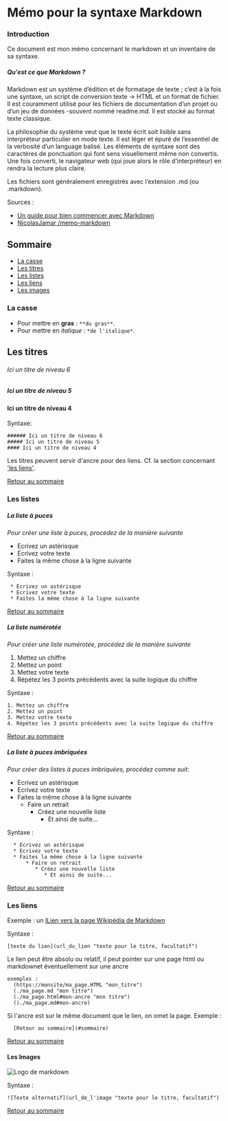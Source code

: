 # Mémo pour la syntaxe Markdown
### Introduction

Ce document est mon mémo concernant le markdown et un inventaire de sa syntaxe.


##### Qu'est ce que Markdown ?

Markdown est un système d’édition et de formatage de texte ; c’est à la fois une syntaxe, un script de conversion texte → HTML et un format de fichier. Il est couramment utilisé pour les fichiers de documentation d’un projet ou d’un jeu de données -souvent nommé readme.md. Il est stocké au format texte classique.

La philosophie du système veut que le texte écrit soit lisible sans interpréteur particulier en mode texte. Il est léger et épuré de l’essentiel de la verbosité d’un language balisé. Les éléments de syntaxe sont des caractères de ponctuation qui font sens visuellement même non convertis. Une fois converti, le navigateur web (qui joue alors le rôle d’interpréteur) en rendra la lecture plus claire.

Les fichiers sont généralement enregistrés avec l’extension .md (ou .markdown).

Sources :
* [Un guide pour bien commencer avec Markdown](https://blog.wax-o.com/2014/04/tutoriel-un-guide-pour-bien-commencer-avec-markdown/)
* [NicolasJamar /memo-markdown ](https://github.com/NicolasJamar/memo-markdown)





## Sommaire
* [La casse](#la-casse)
* [Les titres](#les-titres)
* [Les listes](#les-listes)
* [Les liens](#les-liens)
* [Les images](#les-images.md)


### La casse
* Pour mettre en **gras**  : `**du gras**`.
* Pour mettre en *italique*  : `*de l'italique*`.

## Les titres


  ###### Ici un titre de niveau 6
  ##### Ici un titre de niveau 5
  #### Ici un titre de niveau 4

Syntaxe:

    ###### Ici un titre de niveau 6
    ##### Ici un titre de niveau 5
    #### Ici un titre de niveau 4

Les titres peuvent servir d'ancre pour des liens. Cf. la section concernant ['les liens'](#les-liens).

[Retour au sommaire](#sommaire)

### Les listes
##### La liste à puces

*Pour créer une liste à puces, procédez de la manière suivante*

 * Ecrivez un astérisque
 * Ecrivez votre texte
 * Faites la même chose à la ligne suivante

Syntaxe :

     * Ecrivez un astérisque
     * Ecrivez votre texte
     * Faites la même chose à la ligne suivante
[Retour au sommaire](#sommaire)

##### La liste numérotée

*Pour créer une liste numérotée, procédez de la manière suivante*

  1. Mettez un chiffre
  2. Mettez un point
  3. Mettez votre texte
  4. Répétez les 3 points précédents avec la suite logique du chiffre

Syntaxe :

    1. Mettez un chiffre
    2. Mettez un point
    3. Mettez votre texte
    4. Répétez les 3 points précédents avec la suite logique du chiffre
[Retour au sommaire](#sommaire)

##### La liste à puces imbriquées
  *Pour créer des listes à puces imbriquées, procédez comme suit:*

  * Ecrivez un astérisque
  * Ecrivez votre texte
  * Faites la même chose à la ligne suivante
     * Faire un retrait
       - Créez une nouvelle liste
         - Et ainsi de suite...

Syntaxe :


      * Ecrivez un astérisque
      * Ecrivez votre texte
      * Faites la même chose à la ligne suivante
          * Faire un retrait
             * Créez une nouvelle liste
                * Et ainsi de suite...
[Retour au sommaire](#sommaire)

### Les liens
Exemple : un [lLien vers la page Wikipédia de Markdown](https://fr.wikipedia.org/wiki/Markdown "logo Mardown de wikipedia")

  Syntaxe :

    [texte du lien](url_du_lien "texte pour le titre, facultatif")

Le lien peut être absolu ou relatif, il peut pointer sur une page html ou markdownet éventuellement sur une ancre

    exemples :
      (https://monsite/ma_page.HTML "mon_titre")
      (./ma_page.md "mon titre")
      (./ma_page.html#mon-ancre "mon titre")
      ()./ma_page.md#mon-ancre)

Si l'ancre est sur le même document que le lien, on omet la page.
Exemple :

      [Retour au sommaire](#sommaire)
[Retour au sommaire](#sommaire)




#### Les Images

  ![Logo de markdown](https://upload.wikimedia.org/wikipedia/commons/thumb/4/48/Markdown-mark.svg/1200px-Markdown-mark.svg.png)

   Syntaxe :

    ![Texte alternatif](url_de_l'image "texte pour le titre, facultatif")
[Retour au sommaire](#sommaire)
